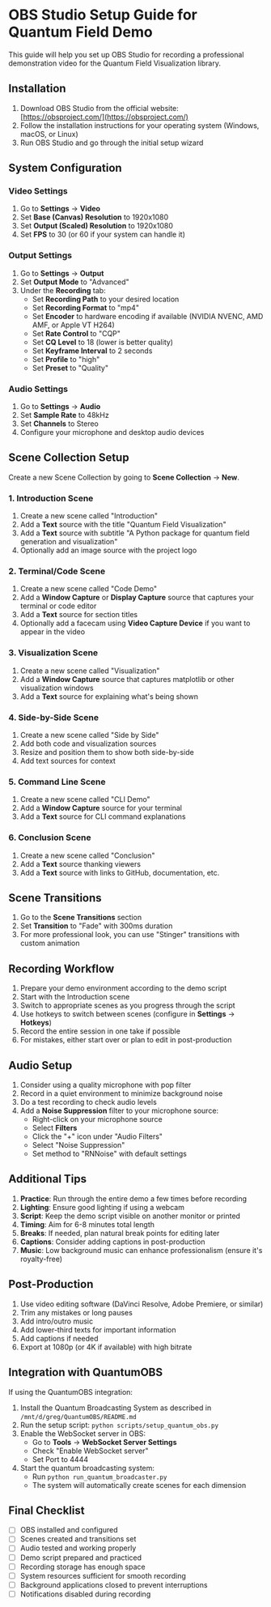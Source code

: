 # OBS Studio Setup Guide for Quantum Field Demo

This guide will help you set up OBS Studio for recording a professional demonstration video for the Quantum Field Visualization library.

## Installation

1. Download OBS Studio from the official website: [https://obsproject.com/](https://obsproject.com/)
2. Follow the installation instructions for your operating system (Windows, macOS, or Linux)
3. Run OBS Studio and go through the initial setup wizard

## System Configuration

### Video Settings

1. Go to **Settings** → **Video**
2. Set **Base (Canvas) Resolution** to 1920x1080
3. Set **Output (Scaled) Resolution** to 1920x1080
4. Set **FPS** to 30 (or 60 if your system can handle it)

### Output Settings

1. Go to **Settings** → **Output**
2. Set **Output Mode** to "Advanced"
3. Under the **Recording** tab:
   - Set **Recording Path** to your desired location
   - Set **Recording Format** to "mp4"
   - Set **Encoder** to hardware encoding if available (NVIDIA NVENC, AMD AMF, or Apple VT H264)
   - Set **Rate Control** to "CQP"
   - Set **CQ Level** to 18 (lower is better quality)
   - Set **Keyframe Interval** to 2 seconds
   - Set **Profile** to "high"
   - Set **Preset** to "Quality"

### Audio Settings

1. Go to **Settings** → **Audio**
2. Set **Sample Rate** to 48kHz
3. Set **Channels** to Stereo
4. Configure your microphone and desktop audio devices

## Scene Collection Setup

Create a new Scene Collection by going to **Scene Collection** → **New**.

### 1. Introduction Scene

1. Create a new scene called "Introduction"
2. Add a **Text** source with the title "Quantum Field Visualization"
3. Add a **Text** source with subtitle "A Python package for quantum field generation and visualization"
4. Optionally add an image source with the project logo

### 2. Terminal/Code Scene

1. Create a new scene called "Code Demo"
2. Add a **Window Capture** or **Display Capture** source that captures your terminal or code editor
3. Add a **Text** source for section titles
4. Optionally add a facecam using **Video Capture Device** if you want to appear in the video

### 3. Visualization Scene

1. Create a new scene called "Visualization"
2. Add a **Window Capture** source that captures matplotlib or other visualization windows
3. Add a **Text** source for explaining what's being shown

### 4. Side-by-Side Scene

1. Create a new scene called "Side by Side"
2. Add both code and visualization sources
3. Resize and position them to show both side-by-side
4. Add text sources for context

### 5. Command Line Scene

1. Create a new scene called "CLI Demo"
2. Add a **Window Capture** source for your terminal
3. Add a **Text** source for CLI command explanations

### 6. Conclusion Scene

1. Create a new scene called "Conclusion"
2. Add a **Text** source thanking viewers
3. Add a **Text** source with links to GitHub, documentation, etc.

## Scene Transitions

1. Go to the **Scene Transitions** section
2. Set **Transition** to "Fade" with 300ms duration
3. For more professional look, you can use "Stinger" transitions with custom animation

## Recording Workflow

1. Prepare your demo environment according to the demo script
2. Start with the Introduction scene
3. Switch to appropriate scenes as you progress through the script
4. Use hotkeys to switch between scenes (configure in **Settings** → **Hotkeys**)
5. Record the entire session in one take if possible
6. For mistakes, either start over or plan to edit in post-production

## Audio Setup

1. Consider using a quality microphone with pop filter
2. Record in a quiet environment to minimize background noise
3. Do a test recording to check audio levels
4. Add a **Noise Suppression** filter to your microphone source:
   - Right-click on your microphone source
   - Select **Filters**
   - Click the "+" icon under "Audio Filters"
   - Select "Noise Suppression"
   - Set method to "RNNoise" with default settings

## Additional Tips

1. **Practice**: Run through the entire demo a few times before recording
2. **Lighting**: Ensure good lighting if using a webcam
3. **Script**: Keep the demo script visible on another monitor or printed
4. **Timing**: Aim for 6-8 minutes total length
5. **Breaks**: If needed, plan natural break points for editing later
6. **Captions**: Consider adding captions in post-production
7. **Music**: Low background music can enhance professionalism (ensure it's royalty-free)

## Post-Production

1. Use video editing software (DaVinci Resolve, Adobe Premiere, or similar)
2. Trim any mistakes or long pauses
3. Add intro/outro music
4. Add lower-third texts for important information
5. Add captions if needed
6. Export at 1080p (or 4K if available) with high bitrate

## Integration with QuantumOBS

If using the QuantumOBS integration:

1. Install the Quantum Broadcasting System as described in `/mnt/d/greg/QuantumOBS/README.md`
2. Run the setup script: `python scripts/setup_quantum_obs.py`
3. Enable the WebSocket server in OBS:
   - Go to **Tools** → **WebSocket Server Settings**
   - Check "Enable WebSocket server"
   - Set Port to 4444
4. Start the quantum broadcasting system:
   - Run `python run_quantum_broadcaster.py`
   - The system will automatically create scenes for each dimension

## Final Checklist

- [ ] OBS installed and configured
- [ ] Scenes created and transitions set
- [ ] Audio tested and working properly
- [ ] Demo script prepared and practiced
- [ ] Recording storage has enough space
- [ ] System resources sufficient for smooth recording
- [ ] Background applications closed to prevent interruptions
- [ ] Notifications disabled during recording